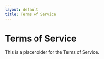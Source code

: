 ```yaml
---
layout: default
title: Terms of Service
---
```


# Terms of Service

This is a placeholder for the Terms of Service.
